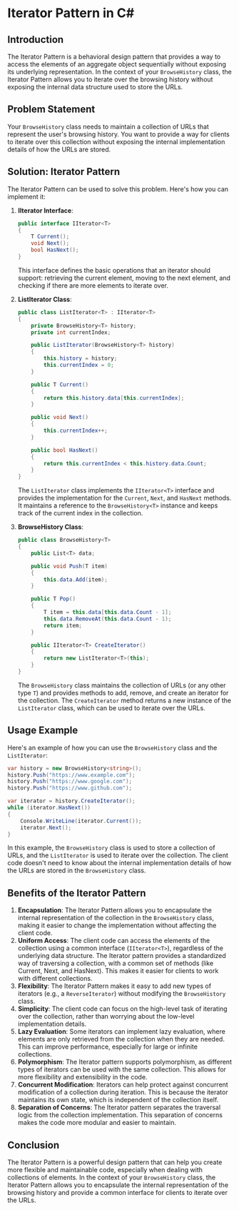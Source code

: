 # Iterator Pattern in C#

## Introduction
The Iterator Pattern is a behavioral design pattern that provides a way to access the elements of an aggregate object sequentially without exposing its underlying representation. In the context of your `BrowseHistory` class, the Iterator Pattern allows you to iterate over the browsing history without exposing the internal data structure used to store the URLs.

## Problem Statement
Your `BrowseHistory` class needs to maintain a collection of URLs that represent the user's browsing history. You want to provide a way for clients to iterate over this collection without exposing the internal implementation details of how the URLs are stored.

## Solution: Iterator Pattern
The Iterator Pattern can be used to solve this problem. Here's how you can implement it:

1. **IIterator Interface**:
   ```csharp
   public interface IIterator<T>
   {
       T Current();
       void Next();
       bool HasNext();
   }
   ```
   This interface defines the basic operations that an iterator should support: retrieving the current element, moving to the next element, and checking if there are more elements to iterate over.

2. **ListIterator Class**:
   ```csharp
   public class ListIterator<T> : IIterator<T>
   {
       private BrowseHistory<T> history;
       private int currentIndex;

       public ListIterator(BrowseHistory<T> history)
       {
           this.history = history;
           this.currentIndex = 0;
       }

       public T Current()
       {
           return this.history.data[this.currentIndex];
       }

       public void Next()
       {
           this.currentIndex++;
       }

       public bool HasNext()
       {
           return this.currentIndex < this.history.data.Count;
       }
   }
   ```
   The `ListIterator` class implements the `IIterator<T>` interface and provides the implementation for the `Current`, `Next`, and `HasNext` methods. It maintains a reference to the `BrowseHistory<T>` instance and keeps track of the current index in the collection.

3. **BrowseHistory Class**:
   ```csharp
   public class BrowseHistory<T>
   {
       public List<T> data;

       public void Push(T item)
       {
           this.data.Add(item);
       }

       public T Pop()
       {
           T item = this.data[this.data.Count - 1];
           this.data.RemoveAt(this.data.Count - 1);
           return item;
       }

       public IIterator<T> CreateIterator()
       {
           return new ListIterator<T>(this);
       }
   }
   ```
   The `BrowseHistory` class maintains the collection of URLs (or any other type `T`) and provides methods to add, remove, and create an iterator for the collection. The `CreateIterator` method returns a new instance of the `ListIterator` class, which can be used to iterate over the URLs.

## Usage Example
Here's an example of how you can use the `BrowseHistory` class and the `ListIterator`:

```csharp
var history = new BrowseHistory<string>();
history.Push("https://www.example.com");
history.Push("https://www.google.com");
history.Push("https://www.github.com");

var iterator = history.CreateIterator();
while (iterator.HasNext())
{
    Console.WriteLine(iterator.Current());
    iterator.Next();
}
```

In this example, the `BrowseHistory` class is used to store a collection of URLs, and the `ListIterator` is used to iterate over the collection. The client code doesn't need to know about the internal implementation details of how the URLs are stored in the `BrowseHistory` class.

## Benefits of the Iterator Pattern
1. **Encapsulation**: The Iterator Pattern allows you to encapsulate the internal representation of the collection in the `BrowseHistory` class, making it easier to change the implementation without affecting the client code.
2. **Uniform Access**: The client code can access the elements of the collection using a common interface (`IIterator<T>`), regardless of the underlying data structure. The Iterator pattern provides a standardized way of traversing a collection, with a common set of methods (like Current, Next, and HasNext). This makes it easier for clients to work with different collections.
3. **Flexibility**: The Iterator Pattern makes it easy to add new types of iterators (e.g., a `ReverseIterator`) without modifying the `BrowseHistory` class.
4. **Simplicity**: The client code can focus on the high-level task of iterating over the collection, rather than worrying about the low-level implementation details.
5. **Lazy Evaluation**: Some iterators can implement lazy evaluation, where elements are only retrieved from the collection when they are needed. This can improve performance, especially for large or infinite collections.
6. **Polymorphism**: The Iterator pattern supports polymorphism, as different types of iterators can be used with the same collection. This allows for more flexibility and extensibility in the code.
7. **Concurrent Modification**: Iterators can help protect against concurrent modification of a collection during iteration. This is because the iterator maintains its own state, which is independent of the collection itself.
8. **Separation of Concerns**: The Iterator pattern separates the traversal logic from the collection implementation. This separation of concerns makes the code more modular and easier to maintain.

## Conclusion
The Iterator Pattern is a powerful design pattern that can help you create more flexible and maintainable code, especially when dealing with collections of elements. In the context of your `BrowseHistory` class, the Iterator Pattern allows you to encapsulate the internal representation of the browsing history and provide a common interface for clients to iterate over the URLs.
